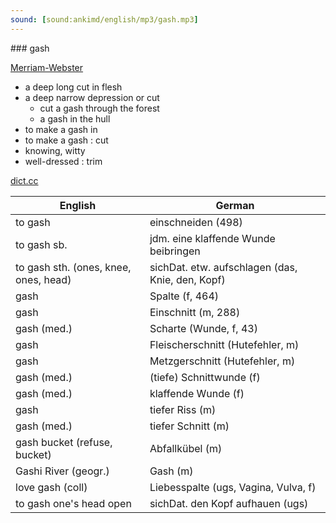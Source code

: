 ```yaml
---
sound: [sound:ankimd/english/mp3/gash.mp3]
---
```


\### gash

[Merriam-Webster](https://www.merriam-webster.com/dictionary/gash)

- a deep long cut in flesh
- a deep narrow depression or cut
    - cut a gash through the forest
    - a gash in the hull
- to make a gash in
- to make a gash : cut
- knowing, witty
- well-dressed : trim

[dict.cc](https://www.dict.cc/gash)

| English        | German       |
| -------------- | ------------ |
| to gash | einschneiden (498) |
| to gash sb. | jdm. eine klaffende Wunde beibringen |
| to gash sth. (ones, knee, ones, head) | sichDat. etw. aufschlagen (das, Knie, den, Kopf) |
| gash | Spalte (f, 464) |
| gash | Einschnitt (m, 288) |
| gash (med.) | Scharte (Wunde, f, 43) |
| gash | Fleischerschnitt (Hutefehler, m) |
| gash | Metzgerschnitt (Hutefehler, m) |
| gash (med.) | (tiefe) Schnittwunde (f) |
| gash (med.) | klaffende Wunde (f) |
| gash | tiefer Riss (m) |
| gash (med.) | tiefer Schnitt (m) |
| gash bucket (refuse, bucket) | Abfallkübel (m) |
| Gashi River (geogr.) | Gash (m) |
| love gash (coll) | Liebesspalte (ugs, Vagina, Vulva, f) |
| to gash one's head open | sichDat. den Kopf aufhauen (ugs) |
